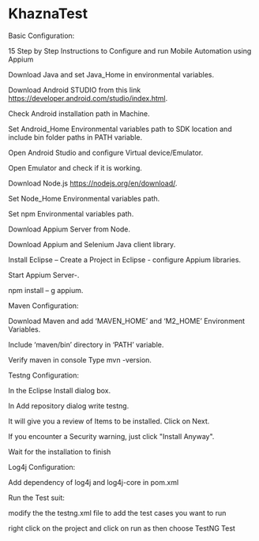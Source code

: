 # KhaznaTest

Basic Configuration: 

15 Step by Step Instructions to Configure and run Mobile Automation using Appium

Download Java and set Java_Home in environmental variables.

Download Android STUDIO from this link https://developer.android.com/studio/index.html.

Check Android installation path in Machine.

Set Android_Home Environmental variables path to SDK location and include bin folder paths in PATH variable.

Open Android Studio and configure Virtual device/Emulator.

Open Emulator and check if it is working.

Download Node.js https://nodejs.org/en/download/.

Set Node_Home Environmental variables path.

Set npm Environmental variables path.

Download Appium Server from Node.

Download Appium and Selenium Java client library.

Install Eclipse – Create a Project in Eclipse - configure Appium libraries.

Start Appium Server-.

npm install – g appium.


Maven Configuration:

Download Maven and add ‘MAVEN_HOME’ and ‘M2_HOME’ Environment Variables.

Include ‘maven/bin’ directory in ‘PATH’ variable.

Verify maven in console Type mvn -version.



Testng Configuration:

In the Eclipse Install dialog box.

In Add repository dialog write testng.

It will give you a review of Items to be installed. Click on Next.

If you encounter a Security warning, just click "Install Anyway".

Wait for the installation to finish


Log4j Configuration:

Add dependency of log4j and log4j-core in pom.xml


Run the Test suit:

modify the the testng.xml file to add the test cases you want to run

right click on the project and click on run as then choose TestNG Test
